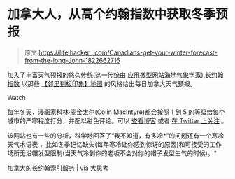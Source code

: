 # 加拿大人，从高个约翰指数中获取冬季预报

> 原文:[https://life hacker . com/Canadians-get-your-winter-forecast-from-the-long-John-1822662716](https://lifehacker.com/canadians-get-your-winter-forecast-from-the-long-john-1822662716)

加入了丰富天气预报的悠久传统(这一传统由 [应用](https://lifehacker.com/carrot-weather-adds-a-little-humor-to-your-weather-fore-1692378982)[微型网站](http://thefuckingweather.com/)[海地气象学家](https://www.youtube.com/watch?v=7QLSRMoKKS0)),[长约翰指数](http://www.longjohnindex.ca/) 以那些 [【邻里刻板印象】地图](https://www.google.com/search?q=neighborhood+stereotype+maps&tbm=isch&tbo=u&source=univ&sa=X&ved=0ahUKEwikkPHAyYfZAhVDUt8KHbgwAU8QsAQIJg&biw=1398&bih=960) 的风格给出每日加拿大天气预报。

Watch

每年冬天，漫画家科林·麦金太尔(Colin MacIntyre)都会按照 1 到 5 的等级给每个城市的严寒程度打分，并配以彩色评论。可以 [查看博客](http://www.longjohnindex.ca/) 或者 [在 Twitter 上关注](https://twitter.com/longjohnindex) 。

该网站也有一些的分析，科学地回答了“我不知道，有多冷*”的问题还有一个寒冷天气术语表 ，比如冬季记忆缺失(每年寒冷让你感到惊讶的原因)和可接受的工作场所无沿帽发型限制(当天气冷到你的老板不会对你的帽子发型生气的时候)。*

[加拿大的长约翰索引服务](http://www.longjohnindex.ca/) | via [大思考](http://bigthink.com/strange-maps/should-you-wear-long-johns-theres-a-map-for-that)